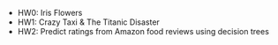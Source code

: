 - HW0: Iris Flowers
- HW1: Crazy Taxi & The Titanic Disaster
- HW2: Predict ratings from Amazon food reviews using decision trees
